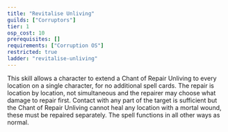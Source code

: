 ```yaml
---
title: "Revitalise Unliving"
guilds: ["Corruptors"]
tier: 1
osp_cost: 10
prerequisites: []
requirements: ["Corruption OS"]
restricted: true
ladder: "revitalise-unliving"
---
```

This skill allows a character to extend a Chant of Repair Unliving to every location on a single character, for no additional spell cards. The repair is location by location, not simultaneous and the repairer may choose what damage to repair first. Contact with any part of the target is sufficient but the Chant of Repair Unliving cannot heal any location with a mortal wound, these must be repaired separately. The spell functions in all other ways as normal.